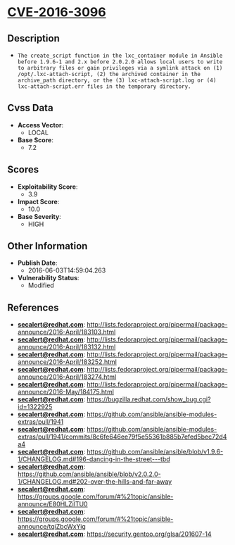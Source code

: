 
# [CVE-2016-3096](http://lists.fedoraproject.org/pipermail/package-announce/2016-April/183103.html)

## Description

- `The create_script function in the lxc_container module in Ansible before 1.9.6-1 and 2.x before 2.0.2.0 allows local users to write to arbitrary files or gain privileges via a symlink attack on (1) /opt/.lxc-attach-script, (2) the archived container in the archive_path directory, or the (3) lxc-attach-script.log or (4) lxc-attach-script.err files in the temporary directory.`

## Cvss Data

- **Access Vector**:
  - LOCAL
- **Base Score**:
  - 7.2

## Scores

- **Exploitability Score**:
  - 3.9
- **Impact Score**:
  - 10.0
- **Base Severity**:
  - HIGH

## Other Information

- **Publish Date**:
  - 2016-06-03T14:59:04.263
- **Vulnerability Status**:
  - Modified

## References

- **secalert@redhat.com**: http://lists.fedoraproject.org/pipermail/package-announce/2016-April/183103.html
- **secalert@redhat.com**: http://lists.fedoraproject.org/pipermail/package-announce/2016-April/183132.html
- **secalert@redhat.com**: http://lists.fedoraproject.org/pipermail/package-announce/2016-April/183252.html
- **secalert@redhat.com**: http://lists.fedoraproject.org/pipermail/package-announce/2016-April/183274.html
- **secalert@redhat.com**: http://lists.fedoraproject.org/pipermail/package-announce/2016-May/184175.html
- **secalert@redhat.com**: https://bugzilla.redhat.com/show_bug.cgi?id=1322925
- **secalert@redhat.com**: https://github.com/ansible/ansible-modules-extras/pull/1941
- **secalert@redhat.com**: https://github.com/ansible/ansible-modules-extras/pull/1941/commits/8c6fe646ee79f5e55361b885b7efed5bec72d4a4
- **secalert@redhat.com**: https://github.com/ansible/ansible/blob/v1.9.6-1/CHANGELOG.md#196-dancing-in-the-street---tbd
- **secalert@redhat.com**: https://github.com/ansible/ansible/blob/v2.0.2.0-1/CHANGELOG.md#202-over-the-hills-and-far-away
- **secalert@redhat.com**: https://groups.google.com/forum/#%21topic/ansible-announce/E80HLZilTU0
- **secalert@redhat.com**: https://groups.google.com/forum/#%21topic/ansible-announce/tqiZbcWxYig
- **secalert@redhat.com**: https://security.gentoo.org/glsa/201607-14
